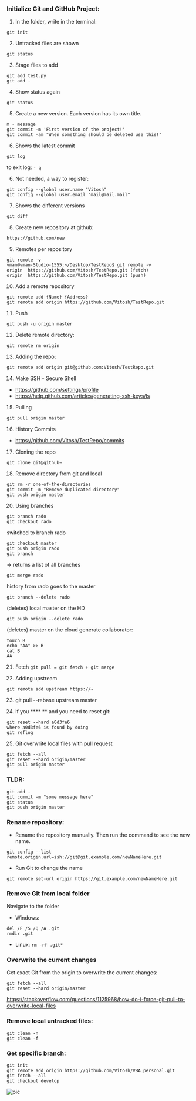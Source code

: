 ### Initialize Git and GitHub Project:

1. In the folder, write in the terminal:
```
git init
```

2. Untracked files are shown
```
git status
```

3. Stage files to add
```
git add test.py
git add .
```

4. Show status again
```
git status
```

5. Create a new version. Each version has its own title.
```
m - message
git commit -m 'First version of the project!'
git commit -am "When something should be deleted use this!"
```

6. Shows the latest commit
```
git log
```
to exit log: `- q `

6. Not needed, a way to register:
```
git config --global user.name "Vitosh"
git config --global user.email "mail@mail.mail"
```

7. Shows the different versions
```
git diff
```

8. Create new repository at github:
```
https://github.com/new
```

9. Remotes per repository
```
git remote -v
vman@vman-Studio-1555:~/Desktop/TestRepo$ git remote -v
origin	https://github.com/Vitosh/TestRepo.git (fetch)
origin	https://github.com/Vitosh/TestRepo.git (push)
```

10. Add a remote repository
```
git remote add {Name} {Address}
git remote add origin https://github.com/Vitosh/TestRepo.git
```

11. Push 
```
git push -u origin master
```

12. Delete remote directory:
```
git remote rm origin
```

13. Adding the repo:
```
git remote add origin git@github.com:Vitosh/TestRepo.git
```

14. Make SSH - Secure Shell
- https://github.com/settings/profile
- https://help.github.com/articles/generating-ssh-keys/ls

15. Pulling
```
git pull origin master
```

16. History Commits
- https://github.com/Vitosh/TestRepo/commits

17. Cloning the repo
```
git clone git@github~
```

18. Remove directory from git and local
```
git rm -r one-of-the-directories
git commit -m "Remove duplicated directory"
git push origin master
```

20. Using branches
```
git branch rado
git checkout rado
```
switched to branch rado
```
git checkout master
git push origin rado
git branch
```
=> returns a list of all branches
```
git merge rado
```
history from rado goes to the master
```
git branch --delete rado
```
(deletes) local master on the HD
```
git push origin --delete rado
```
(deletes) master on the cloud
generate collaborator:
```
touch B
echo "AA" >> B
cat B
AA
```

21. Fetch
`git pull = git fetch + git merge`

22. Adding upstream
```
git remote add upstream https://~
```

23. git pull --rebase upstream master

24. if you **** ** and you need to reset git:
```
git reset --hard a0d3fe6
where a0d3fe6 is found by doing
git reflog
```

25. Git overwrite local files with pull request
```
git fetch --all
git reset --hard origin/master
git pull origin master
```

### TLDR:
```
git add .
git commit -m "some message here"
git status
git push origin master
```

### Rename repository:
- Rename the repository manually. Then run the command to see the new name.
```
git config --list
remote.origin.url=ssh://git@git.example.com/newNameHere.git
```
- Run Git to change the name
```
git remote set-url origin https://git.example.com/newNameHere.git
```

### Remove Git from local folder
Navigate to the folder
- Windows:
```
del /F /S /Q /A .git
rmdir .git
```
- Linux:
`rm -rf .git*`

### Overwrite the current changes
Get exact Git from the origin to overwrite the current changes:
```
git fetch --all
git reset --hard origin/master
```
https://stackoverflow.com/questions/1125968/how-do-i-force-git-pull-to-overwrite-local-files

### Remove local untracked files:
```
git clean -n
git clean -f
```

### Get specific branch:
```
git init
git remote add origin https://github.com/Vitosh/VBA_personal.git
git fetch --all
git checkout develop
```
![pic](https://i.stack.imgur.com/YbKsg.png)

